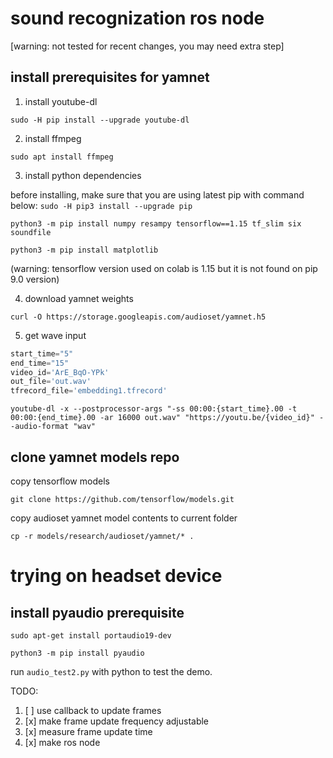 # sound recognization ros node

[warning: not tested for recent changes, you may need extra step]


## install prerequisites for yamnet

1. install youtube-dl

`sudo -H pip install --upgrade youtube-dl`

2. install ffmpeg

`sudo apt install ffmpeg`

3. install python dependencies

before installing, make sure that you are using latest pip with command below:
`sudo -H pip3 install --upgrade pip`

`python3 -m pip install numpy resampy tensorflow==1.15 tf_slim six soundfile`

`python3 -m pip install matplotlib`

(warning: tensorflow version used on colab is 1.15 but it is not found on pip 9.0 version)

4. download yamnet weights

`curl -O https://storage.googleapis.com/audioset/yamnet.h5`

5. get wave input

```py
start_time="5"
end_time="15"
video_id='ArE_BqO-YPk'
out_file='out.wav'
tfrecord_file='embedding1.tfrecord'
```

`youtube-dl -x --postprocessor-args "-ss 00:00:{start_time}.00 -t 00:00:{end_time}.00 -ar 16000 out.wav" "https://youtu.be/{video_id}" --audio-format "wav"`


## clone yamnet models repo

copy tensorflow models 

`git clone https://github.com/tensorflow/models.git`

copy audioset yamnet model contents to current folder

`cp -r models/research/audioset/yamnet/* .`



# trying on headset device

## install pyaudio prerequisite

`sudo apt-get install portaudio19-dev`

`python3 -m pip install pyaudio`


run `audio_test2.py` with python to test the demo.


TODO: 

1. [ ] use callback to update frames
2. [x] make frame update frequency adjustable
3. [x] measure frame update time
4. [x] make ros node